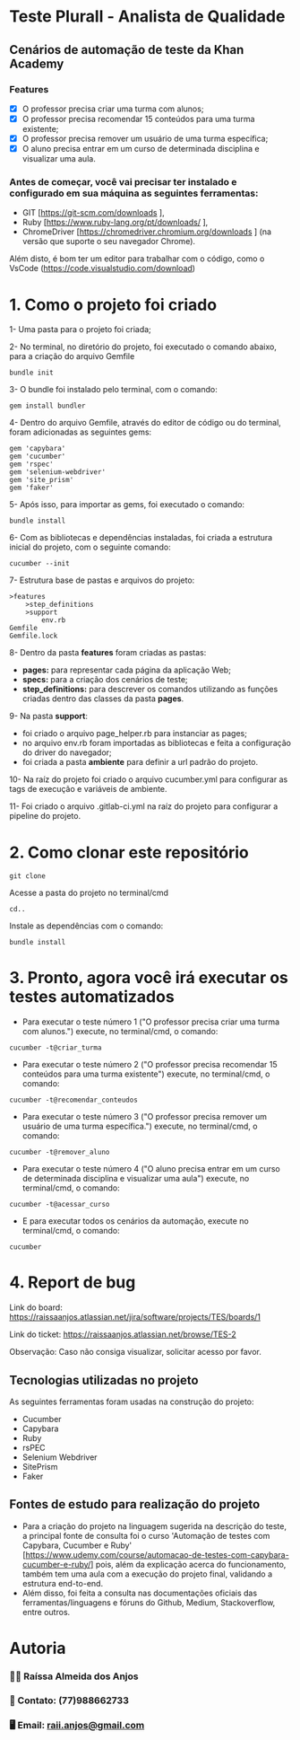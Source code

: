 # Teste Plurall - Analista de Qualidade

## Cenários de automação de teste da Khan Academy

### Features

- [x] O professor precisa criar uma turma com alunos;
- [x] O professor precisa recomendar 15 conteúdos para uma turma existente;
- [x] O professor precisa remover um usuário de uma turma específica;
- [x] O aluno precisa entrar em um curso de determinada disciplina e visualizar uma aula.

### Antes de começar, você vai precisar ter instalado e configurado em sua máquina as seguintes ferramentas: 

- GIT [https://git-scm.com/downloads ],
- Ruby [https://www.ruby-lang.org/pt/downloads/ ],
- ChromeDriver [https://chromedriver.chromium.org/downloads ] (na versão que suporte o seu navegador Chrome).


Além disto, é bom ter um editor para trabalhar com o código, como o VsCode (https://code.visualstudio.com/download)

# 1. Como o projeto foi criado
1- Uma pasta para o projeto foi criada;

2- No terminal, no diretório do projeto, foi executado o comando abaixo, para a criação do arquivo Gemfile

```
bundle init
```

3- O bundle foi instalado pelo terminal, com o comando: 

```
gem install bundler
```

4- Dentro do arquivo Gemfile, através do editor de código ou do terminal, foram adicionadas as seguintes gems: 
```
gem 'capybara'                  
gem 'cucumber'
gem 'rspec'
gem 'selenium-webdriver'
gem 'site_prism'
gem 'faker'
```
5- Após isso, para importar as gems, foi executado o comando:

```
bundle install
```

6- Com as bibliotecas e dependências instaladas, foi criada a estrutura inicial do projeto, com o seguinte comando: 

```
cucumber --init
```

7- Estrutura base de pastas e arquivos do projeto:


```
>features
    >step_definitions
    >support
        env.rb
Gemfile
Gemfile.lock

```

8- Dentro da pasta **features** foram criadas as pastas: 
- **pages:** para representar cada página da aplicação Web;
- **specs:** para a criação dos cenários de teste;
- **step_definitions:** para descrever os comandos utilizando as funções criadas dentro das classes da pasta **pages**.

9- Na pasta **support**:
- foi criado o arquivo page_helper.rb para instanciar as pages;
- no arquivo env.rb foram importadas as bibliotecas e feita a configuração do driver do navegador;
- foi criada a pasta **ambiente** para definir a url padrão do projeto.

10- Na raíz do projeto foi criado o arquivo cucumber.yml para configurar as tags de execução e variáveis de ambiente.

11- Foi criado o arquivo .gitlab-ci.yml na raíz do projeto para configurar a pipeline do projeto.


# 2. Como clonar este repositório


```
git clone
```

Acesse a pasta do projeto no terminal/cmd

```
cd..
```

Instale as dependências com o comando:

```
bundle install
```

# 3. Pronto, agora você irá executar os testes automatizados

- Para executar o teste número 1 ("O professor precisa criar uma turma com alunos.") execute, no terminal/cmd, o comando:

```
cucumber -t@criar_turma
```

- Para executar o teste número 2 ("O professor precisa recomendar 15 conteúdos para uma turma existente") execute, no terminal/cmd, o comando:

```
cucumber -t@recomendar_conteudos
```

- Para executar o teste número 3 ("O professor precisa remover um usuário de uma turma específica.") execute, no terminal/cmd, o comando:

```
cucumber -t@remover_aluno
```

- Para executar o teste número 4 ("O aluno precisa entrar em um curso de determinada disciplina e visualizar uma aula") execute, no terminal/cmd, o comando:

```
cucumber -t@acessar_curso
```

- E para executar todos os cenários da automação, execute no terminal/cmd, o comando:

```
cucumber
```

# 4. Report de bug
Link do board: https://raissaanjos.atlassian.net/jira/software/projects/TES/boards/1

Link do ticket: https://raissaanjos.atlassian.net/browse/TES-2

Observação: Caso não consiga visualizar, solicitar acesso por favor. 


## Tecnologias utilizadas no projeto

As seguintes ferramentas foram usadas na construção do projeto:

- Cucumber
- Capybara
- Ruby
- rsPEC
- Selenium Webdriver
- SitePrism
- Faker

## Fontes de estudo para realização do projeto

- Para a criação do projeto na linguagem sugerida na descrição do teste, a principal fonte de consulta foi o curso 'Automação de testes com Capybara, Cucumber e Ruby' [https://www.udemy.com/course/automacao-de-testes-com-capybara-cucumber-e-ruby/] pois, além da explicação acerca do funcionamento, também tem uma aula com a execução do projeto final, validando a estrutura end-to-end.
- Além disso, foi feita a consulta nas documentações oficiais das ferramentas/linguagens e fóruns do Github, Medium, Stackoverflow, entre outros.

# Autoria

### 👩🏻 Raíssa Almeida dos Anjos
### 📱 Contato: (77)988662733
### 🖥️ Email: raii.anjos@gmail.com


